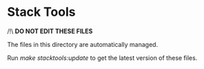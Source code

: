 # Stack Tools

/!\ **DO NOT EDIT THESE FILES**

The files in this directory are automatically managed.

Run *make stacktools:update* to get the latest version of these files.
